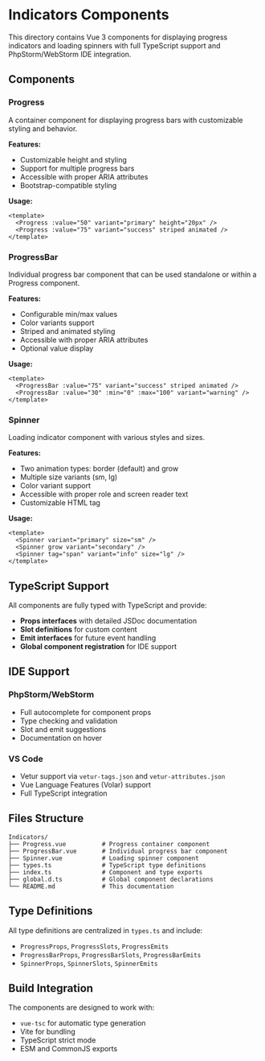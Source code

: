 # Indicators Components

This directory contains Vue 3 components for displaying progress indicators and loading spinners with full TypeScript support and PhpStorm/WebStorm IDE integration.

## Components

### Progress
A container component for displaying progress bars with customizable styling and behavior.

**Features:**
- Customizable height and styling
- Support for multiple progress bars
- Accessible with proper ARIA attributes
- Bootstrap-compatible styling

**Usage:**
```vue
<template>
  <Progress :value="50" variant="primary" height="20px" />
  <Progress :value="75" variant="success" striped animated />
</template>
```

### ProgressBar
Individual progress bar component that can be used standalone or within a Progress component.

**Features:**
- Configurable min/max values
- Color variants support
- Striped and animated styling
- Accessible with proper ARIA attributes
- Optional value display

**Usage:**
```vue
<template>
  <ProgressBar :value="75" variant="success" striped animated />
  <ProgressBar :value="30" :min="0" :max="100" variant="warning" />
</template>
```

### Spinner
Loading indicator component with various styles and sizes.

**Features:**
- Two animation types: border (default) and grow
- Multiple size variants (sm, lg)
- Color variant support
- Accessible with proper role and screen reader text
- Customizable HTML tag

**Usage:**
```vue
<template>
  <Spinner variant="primary" size="sm" />
  <Spinner grow variant="secondary" />
  <Spinner tag="span" variant="info" size="lg" />
</template>
```

## TypeScript Support

All components are fully typed with TypeScript and provide:

- **Props interfaces** with detailed JSDoc documentation
- **Slot definitions** for custom content
- **Emit interfaces** for future event handling
- **Global component registration** for IDE support

## IDE Support

### PhpStorm/WebStorm
- Full autocomplete for component props
- Type checking and validation
- Slot and emit suggestions
- Documentation on hover

### VS Code
- Vetur support via `vetur-tags.json` and `vetur-attributes.json`
- Vue Language Features (Volar) support
- Full TypeScript integration

## Files Structure

```
Indicators/
├── Progress.vue          # Progress container component
├── ProgressBar.vue       # Individual progress bar component
├── Spinner.vue           # Loading spinner component
├── types.ts              # TypeScript type definitions
├── index.ts              # Component and type exports
├── global.d.ts           # Global component declarations
└── README.md             # This documentation
```

## Type Definitions

All type definitions are centralized in `types.ts` and include:

- `ProgressProps`, `ProgressSlots`, `ProgressEmits`
- `ProgressBarProps`, `ProgressBarSlots`, `ProgressBarEmits`
- `SpinnerProps`, `SpinnerSlots`, `SpinnerEmits`

## Build Integration

The components are designed to work with:
- `vue-tsc` for automatic type generation
- Vite for bundling
- TypeScript strict mode
- ESM and CommonJS exports